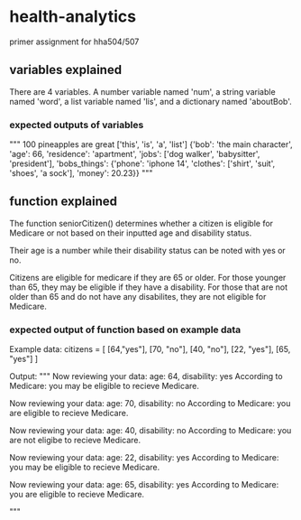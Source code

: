 # health-analytics
primer assignment for hha504/507

## variables explained 
There are 4 variables. A number variable named 'num', a string variable named 'word', a list variable named 'lis', and a dictionary named 'aboutBob'. 


### expected outputs of variables 
"""
100
pineapples are great
['this', 'is', 'a', 'list']
{'bob': 'the main character', 'age': 66, 'residence': 'apartment', 'jobs': ['dog walker', 'babysitter', 'president'], 'bobs_things': {'phone': 'iphone 14', 'clothes': ['shirt', 'suit', 'shoes', 'a sock'], 'money': 20.23}}
"""


## function explained 
The function seniorCitizen() determines whether a citizen is eligible for Medicare or not based on their inputted age and disability status. 

Their age is a number while their disability status can be noted with yes or no. 

Citizens are eligible for medicare if they are 65 or older. 
For those younger than 65, they may be eligible if they have a disability. 
For those that are not older than 65 and do not have any disabilites, they are not eligible for Medicare. 


### expected output of function based on example data
Example data: 
citizens = [
[64,"yes"],
[70, "no"],
[40, "no"],
[22, "yes"],
[65, "yes"]
]

Output: 
"""
Now reviewing your data: age: 64, disability: yes
According to Medicare: you may be eligible to recieve Medicare.




Now reviewing your data: age: 70, disability: no
According to Medicare: you are eligible to recieve Medicare.




Now reviewing your data: age: 40, disability: no
According to Medicare: you are not eligibe to recieve Medicare.




Now reviewing your data: age: 22, disability: yes
According to Medicare: you may be eligible to recieve Medicare.




Now reviewing your data: age: 65, disability: yes
According to Medicare: you are eligible to recieve Medicare.

"""